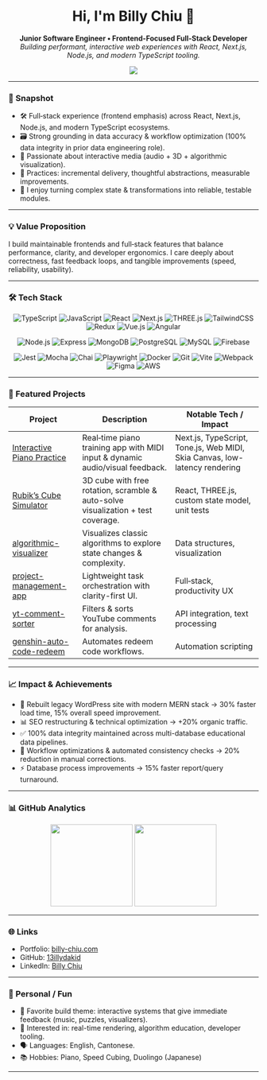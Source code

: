 
<h1 align="center">Hi, I'm Billy Chiu 👋</h1>
<p align="center">
  <strong>Junior Software Engineer • Frontend-Focused Full‑Stack Developer</strong><br/>
  <em>Building performant, interactive web experiences with React, Next.js, Node.js, and modern TypeScript tooling.</em>
</p>

<p align="center">
  <!-- Toggle these after confirmation -->
  <!-- <img src="https://komarev.com/ghpvc/?username=13illydakid&style=flat-square&color=0e75b6" alt="Profile views"/> -->
  <img src="https://img.shields.io/badge/Focus-Frontend%20Performance-blue?style=flat-square"/>
</p>

---

### 🚀 Snapshot
- 🛠 Full‑stack experience (frontend emphasis) across React, Next.js, Node.js, and modern TypeScript ecosystems.
- 🗃 Strong grounding in data accuracy & workflow optimization (100% data integrity in prior data engineering role).
- 🎹 Passionate about interactive media (audio + 3D + algorithmic visualization).
- 🧪 Practices: incremental delivery, thoughtful abstractions, measurable improvements.
- 🧩 I enjoy turning complex state & transformations into reliable, testable modules.

---

### 💡 Value Proposition
I build maintainable frontends and full‑stack features that balance performance, clarity, and developer ergonomics. I care deeply about correctness, fast feedback loops, and tangible improvements (speed, reliability, usability).

---

### 🛠 Tech Stack
<div align="center">

<!-- Frontend Core -->
![TypeScript](https://img.shields.io/badge/TypeScript-3178C6?logo=typescript&logoColor=white)
![JavaScript](https://img.shields.io/badge/JavaScript-F7DF1E?logo=javascript&logoColor=222)
![React](https://img.shields.io/badge/React-20232A?logo=react&logoColor=61DAFB)
![Next.js](https://img.shields.io/badge/Next.js-000000?logo=nextdotjs&logoColor=white)
![THREE.js](https://img.shields.io/badge/Three.js-000000?logo=threedotjs&logoColor=white)
![TailwindCSS](https://img.shields.io/badge/Tailwind-06B6D4?logo=tailwindcss&logoColor=white)
![Redux](https://img.shields.io/badge/Redux-764ABC?logo=redux&logoColor=white)
![Vue.js](https://img.shields.io/badge/Vue.js-35495E?logo=vuedotjs&logoColor=4FC08D)
![Angular](https://img.shields.io/badge/Angular-DD0031?logo=angular&logoColor=white)

<!-- Backend / Infra -->
![Node.js](https://img.shields.io/badge/Node.js-339933?logo=node.js&logoColor=white)
![Express](https://img.shields.io/badge/Express-000000?logo=express&logoColor=white)
![MongoDB](https://img.shields.io/badge/MongoDB-47A248?logo=mongodb&logoColor=white)
![PostgreSQL](https://img.shields.io/badge/PostgreSQL-4169E1?logo=postgresql&logoColor=white)
![MySQL](https://img.shields.io/badge/MySQL-005C84?logo=mysql&logoColor=white)
![Firebase](https://img.shields.io/badge/Firebase-FFCA28?logo=firebase&logoColor=000)

<!-- Tooling / QA -->
![Jest](https://img.shields.io/badge/Jest-C21325?logo=jest&logoColor=white)
![Mocha](https://img.shields.io/badge/Mocha-8D6748?logo=mocha&logoColor=white)
![Chai](https://img.shields.io/badge/Chai-A30701?logo=chaijs&logoColor=white)
![Playwright](https://img.shields.io/badge/Playwright-2EAD33?logo=playwright&logoColor=white)
![Docker](https://img.shields.io/badge/Docker-2496ED?logo=docker&logoColor=white)
![Git](https://img.shields.io/badge/Git-F05033?logo=git&logoColor=white)
![Vite](https://img.shields.io/badge/Vite-646CFF?logo=vite&logoColor=white)
![Webpack](https://img.shields.io/badge/Webpack-2B3A42?logo=webpack&logoColor=8DD6F9)
![Figma](https://img.shields.io/badge/Figma-F24E1E?logo=figma&logoColor=white)
![AWS](https://img.shields.io/badge/AWS-232F3E?logo=amazonaws&logoColor=FF9900)

</div>

---

### 🧪 Featured Projects
| Project | Description | Notable Tech / Impact |
|---------|-------------|------------------------|
| [Interactive Piano Practice](https://piano.billy-chiu.com) | Real‑time piano training app with MIDI input & dynamic audio/visual feedback. | Next.js, TypeScript, Tone.js, Web MIDI, Skia Canvas, low-latency rendering |
| [Rubik’s Cube Simulator](https://cube.billy-chiu.com) | 3D cube with free rotation, scramble & auto-solve visualization + test coverage. | React, THREE.js, custom state model, unit tests |
| [algorithmic-visualizer](https://github.com/13illydakid/algorithmic-visualizer) | Visualizes classic algorithms to explore state changes & complexity. | Data structures, visualization |
| [project-management-app](https://github.com/13illydakid/project-management-app) | Lightweight task orchestration with clarity-first UI. | Full‑stack, productivity UX |
| [yt-comment-sorter](https://github.com/13illydakid/yt-comment-sorter) | Filters & sorts YouTube comments for analysis. | API integration, text processing |
| [genshin-auto-code-redeem](https://github.com/13illydakid/genshin-auto-code-redeem) | Automates redeem code workflows. | Automation scripting |

---

### 📈 Impact & Achievements
- 🔄 Rebuilt legacy WordPress site with modern MERN stack → 30% faster load time, 15% overall speed improvement.
- 📊 SEO restructuring & technical optimization → +20% organic traffic.
- ✅ 100% data integrity maintained across multi-database educational data pipelines.
- 🧹 Workflow optimizations & automated consistency checks → 20% reduction in manual corrections.
- ⚡ Database process improvements → 15% faster report/query turnaround.

---

### 📊 GitHub Analytics
<p align="center">
  <!-- Toggle after confirmation -->
  <img src="https://github-readme-stats.vercel.app/api?username=13illydakid&show_icons=true&hide_border=true&theme=transparent" height="165" />
  <img src="https://github-readme-stats.vercel.app/api/top-langs/?username=13illydakid&layout=compact&hide_border=true&theme=transparent" height="165" />
</p>
<!-- <p align="center">
  <img src="https://github-profile-trophy.vercel.app/?username=13illydakid&theme=flat&no-frame=true&margin-w=8&margin-h=8"/>
</p> -->

---

### 🌐 Links
- Portfolio: [billy-chiu.com](https://billy-chiu.com)
- GitHub: [13illydakid](https://github.com/13illydakid)
- LinkedIn: [Billy Chiu](https://www.linkedin.com/in/chiu-billy)

---

### 🎹 Personal / Fun
- 🔧 Favorite build theme: interactive systems that give immediate feedback (music, puzzles, visualizers).
- 🧠 Interested in: real-time rendering, algorithm education, developer tooling.
- 🗣 Languages: English, Cantonese.
- 📚 Hobbies: Piano, Speed Cubing, Duolingo (Japanese)

---
